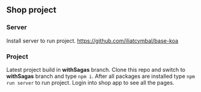 ## Shop project

### Server
Install server to run project.
https://github.com/iliatcymbal/base-koa

### Project
Latest project build in **withSagas** branch.
Clone this repo and switch to **withSagas** branch and type `npm i`. After all packages are installed type `npm run server` to run project. Login into shop app to see all the pages.
